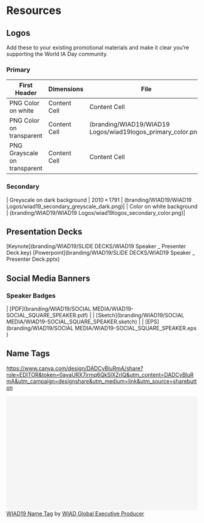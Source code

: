 # Resources

## Logos

Add these to your existing promotional materials and make it clear you’re supporting the World IA Day community.

### Primary


| First Header  | Dimensions | File  |
| ------------- | ------------- | ------------- |
| PNG Color on white  | Content Cell  | Content Cell  |
| PNG Color on transparent  | Content Cell  | (branding/WIAD19/WIAD19 Logos/wiad19logos_primary_color.png)  |
| PNG Grayscale on transparent  | Content Cell  | Content Cell  |

### Secondary

| Greyscale on dark background | 2010 × 1791 | (branding/WIAD19/WIAD19 Logos/wiad19_secondary_greyscale_dark.png)|
| Color on white background | (branding/WIAD19/WIAD19 Logos/wiad19logos_secondary_color.png)|

## Presentation Decks

[Keynote](branding/WIAD19/SLIDE DECKS/WIAD19 Speaker _ Presenter Deck.key)
[Powerpoint](branding/WIAD19/SLIDE DECKS/WIAD19 Speaker _ Presenter Deck.pptx)

## Social Media Banners

### Speaker Badges
| [PDF](branding/WIAD19/SOCIAL MEDIA/WIAD19-SOCIAL_SQUARE_SPEAKER.pdf) |
| [Sketch](branding/WIAD19/SOCIAL MEDIA/WIAD19-SOCIAL_SQUARE_SPEAKER.sketch) |
| [EPS](branding/WIAD19/SOCIAL MEDIA/WIAD19-SOCIAL_SQUARE_SPEAKER.eps )

## Name Tags

https://www.canva.com/design/DADCyBluRmA/share?role=EDITOR&token=0ayaURX7irmq6QkSlXZrlQ&utm_content=DADCyBluRmA&utm_campaign=designshare&utm_medium=link&utm_source=sharebutton

<div class="canva-embed" data-height-ratio="0.5882" data-design-id="DADCyBluRmA" style="padding:58.81999999999999% 5px 5px 5px;background:rgba(0,0,0,0.03);border-radius:8px;"></div>
<script async src="https://sdk.canva.com/v1/embed.js"></script><a href="https://www.canva.com/design/DADCyBluRmA/view?utm_content=DADCyBluRmA&utm_campaign=designshare&utm_medium=embeds&utm_source=link" target="_blank">WIAD19 Name Tag</a> by <a href="https://www.canva.com/producer95?utm_campaign=designshare&utm_medium=embeds&utm_source=link" target="_blank">WIAD Global Executive Producer</a>
